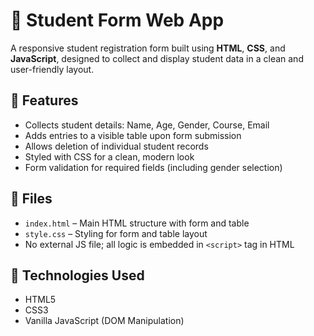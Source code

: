 # 📝 Student Form Web App

A responsive student registration form built using **HTML**, **CSS**, and **JavaScript**, designed to collect and display student data in a clean and user-friendly layout.

## 🚀 Features

- Collects student details: Name, Age, Gender, Course, Email
- Adds entries to a visible table upon form submission
- Allows deletion of individual student records
- Styled with CSS for a clean, modern look
- Form validation for required fields (including gender selection)

## 📂 Files

- `index.html` – Main HTML structure with form and table
- `style.css` – Styling for form and table layout
- No external JS file; all logic is embedded in `<script>` tag in HTML


## 🧠 Technologies Used

- HTML5
- CSS3
- Vanilla JavaScript (DOM Manipulation)
